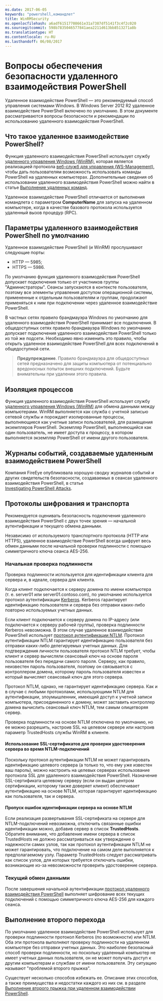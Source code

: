 ```yaml
---
ms.date: 2017-06-05
keywords: "powershell,командлет"
title: WinRMSecurity
ms.openlocfilehash: a6adf61517708661e31a7387df5141f3c4f2c020
ms.sourcegitcommit: 598b7835046577841aea2211d613bb8513271a8b
ms.translationtype: HT
ms.contentlocale: ru-RU
ms.lasthandoff: 06/08/2017
---
```

# <a name="powershell-remoting-security-considerations"></a>Вопросы обеспечения безопасности удаленного взаимодействия PowerShell

Удаленное взаимодействие PowerShell — это рекомендуемый способ управления системами Windows. В Windows Server 2012 R2 удаленное взаимодействие PowerShell включено по умолчанию. В этом документе рассматриваются вопросы безопасности и рекомендации по использованию удаленного взаимодействия PowerShell.

## <a name="what-is-powershell-remoting"></a>Что такое удаленное взаимодействие PowerShell?

Функция удаленного взаимодействия PowerShell использует службу [удаленного управления Windows (WinRM)](https://msdn.microsoft.com/en-us/library/windows/desktop/aa384426.aspx), которая является реализацией протокола [веб-служб для управления (WS-Management)](http://www.dmtf.org/sites/default/files/standards/documents/DSP0226_1.2.0.pdf), чтобы дать пользователям возможность использовать команды PowerShell на удаленных компьютерах. Дополнительные сведения об использовании удаленного взаимодействия PowerShell можно найти в статье [Выполнение удаленных команд](https://technet.microsoft.com/en-us/library/dd819505.aspx).

Удаленное взаимодействие PowerShell отличается от выполнения командлета с параметром **ComputerName** для запуска на удаленном компьютере, когда в качестве базового протокола используется удаленный вызов процедур (RPC).

##  <a name="powershell-remoting-default-settings"></a>Параметры удаленного взаимодействия PowerShell по умолчанию

Удаленное взаимодействие PowerShell (и WinRM) прослушивают следующие порты:

- HTTP — 5985;
- HTTPS — 5986.

По умолчанию функция удаленного взаимодействия PowerShell допускает подключения только от участников группы "Администраторы". Сеансы запускаются в контексте пользователя, поэтому все элементы управления доступом операционной системы, примененные к отдельным пользователям и группам, продолжают применяться к ним при подключении через удаленное взаимодействие PowerShell.

В частных сетях правило брандмауэра Windows по умолчанию для удаленного взаимодействия PowerShell принимает все подключения. В общедоступных сетях правило брандмауэра Windows по умолчанию допускает подключения удаленного взаимодействия PowerShell только из той же подсети. Необходимо явно изменить это правило, чтобы открыть удаленное взаимодействие PowerShell для всех подключений в общедоступной сети.

>**Предупреждение**. Правило брандмауэра для общедоступных сетей предназначено для защиты компьютера от потенциально вредоносных попыток внешних подключений. Будьте внимательны при удалении этого правила.

## <a name="process-isolation"></a>Изоляция процессов

Функция удаленного взаимодействия PowerShell использует службу [удаленного управления Windows (WinRM)](https://msdn.microsoft.com/en-us/library/windows/desktop/aa384426) для обмена данными между компьютерами. WinRM выполняется как служба с учетной записью сетевой службы и порождает изолированные процессы, выполняющиеся как учетные записи пользователей, для размещения экземпляров PowerShell. Экземпляр PowerShell, выполняющийся как один пользователь, не имеет доступа к процессу, в котором выполняется экземпляр PowerShell от имени другого пользователя.

## <a name="event-logs-generated-by-powershell-remoting"></a>Журналы событий, создаваемые удаленным взаимодействием PowerShell

Компания FireEye опубликовала хорошую сводку журналов событий и других свидетельств безопасности, создаваемых в сеансах удаленного взаимодействия PowerShell, в статье  
[Investigating PowerShell Attacks](https://www.fireeye.com/content/dam/fireeye-www/global/en/solutions/pdfs/wp-lazanciyan-investigating-powershell-attacks.pdf).

## <a name="encryption-and-transport-protocols"></a>Протоколы шифрования и транспорта

Рекомендуется оценивать безопасность подключения удаленного взаимодействия PowerShell с двух точек зрения — начальной аутентификации и текущего обмена данными. 

Независимо от используемого транспортного протокола (HTTP или HTTPS), удаленное взаимодействие PowerShell всегда шифрует весь обмен данными после начальной проверки подлинности с помощью симметричного ключа сеанса AES-256.
    
### <a name="initial-authentication"></a>Начальная проверка подлинности

Проверка подлинности используется для идентификации клиента для сервера и, в идеале, сервера для клиента.
    
Когда клиент подключается к серверу домена по имени компьютера (т. е. server01 или server01.contoso.com), по умолчанию используется протокол аутентификации [Kerberos](https://msdn.microsoft.com/en-us/library/windows/desktop/aa378747.aspx).
Kerberos гарантирует идентификацию пользователя и сервера без отправки каких-либо повторно используемых учетных данных.

Если клиент подключается к серверу домена по IP-адресу (или подключается к серверу рабочей группы), проверка подлинности Kerberos невозможна. В этом случае удаленное взаимодействие PowerShell использует [протокол аутентификации NTLM](https://msdn.microsoft.com/en-us/library/windows/desktop/aa378749.aspx). Протокол аутентификации NTLM гарантирует идентификацию пользователя без отправки каких-либо делегируемых учетных данных. Для подтверждения личности пользователя протокол NTLM требует, чтобы клиент и сервер вычисляли сеансовый ключ на основе пароля пользователя без передачи самого пароля. Серверу, как правило, неизвестен пароль пользователя, поэтому он связывается с контроллером домена, которому пароль пользователя известен и который вычисляет сеансовый ключ для этого сервера. 
      
Протокол NTLM, однако, не гарантирует идентификацию сервера. Как и в случае с любыми протоколами, использующими NTLM для аутентификации, злоумышленник, имеющий доступ к учетной записи компьютера, присоединенного к домену, может заставить контроллер домена вычислить сеансовый ключ NTLM, тем самым олицетворяя сервер.

Проверка подлинности на основе NTLM отключена по умолчанию, но ее можно разрешить, настроив SSL на целевом сервере или настроив параметр TrustedHosts службы WinRM в клиенте.
    
#### <a name="using-ssl-certificates-to-validate-server-identity-during-ntlm-based-connections"></a>Использование SSL-сертификатов для проверки удостоверения сервера во время NTLM-подключений

Поскольку протокол аутентификации NTLM не может гарантировать идентификацию целевого сервера (а только то, что ему уже известен ваш пароль), можно настроить на целевых серверах использование протокола SSL для удаленного взаимодействия PowerShell. Назначение SSL-сертификата целевому серверу (если он выдан центром сертификации, которому также доверяет клиент) обеспечивает аутентификацию на основе NTLM, которая гарантирует идентификацию как пользователя, так и сервера.
    
#### <a name="ignoring-ntlm-based-server-identity-errors"></a>Пропуск ошибок идентификации сервера на основе NTLM
      
Если реализация развертывания SSL-сертификата на сервере для NTLM-подключений невозможна, отключить связанные ошибки идентификации можно, добавив сервер в список **TrustedHosts**. Обратите внимание, что добавление имени сервера в список TrustedHosts не должно рассматриваться как утверждение о надежности самих узлов, так как протокол аутентификации NTLM не может гарантировать, что подключение на самом деле выполняется к предполагаемому узлу.
Параметр TrustedHosts следует рассматривать как список узлов, для которых требуется отключать ошибки, возникающие из-за невозможности проверить удостоверение сервера.
    
    
### <a name="ongoing-communication"></a>Текущий обмен данными

После завершения начальной аутентификации [протокол удаленного взаимодействия PowerShell](https://msdn.microsoft.com/en-us/library/dd357801.aspx) выполняет шифрование всех текущих подключений с помощью симметричного ключа AES-256 для каждого сеанса.  


## <a name="making-the-second-hop"></a>Выполнение второго перехода

По умолчанию удаленное взаимодействие PowerShell использует для проверки подлинности протокол Kerberos (по возможности) или NTLM. Оба эти протокола выполняют проверку подлинности на удаленном компьютере без отправки учетных данных.
Это наиболее безопасный способ проверки подлинности, но поскольку удаленный компьютер не имеет учетных данных пользователя, он не может получать доступ к другим компьютерам и службам от имени пользователя. Эту ситуацию называют "проблемой второго прыжка".

Существует несколько способов избежать ее. Описание этих способов, а также преимущества и недостатки каждого из них см. в разделе [Выполнение второго прыжка при удаленном взаимодействии PowerShell](PS-remoting-second-hop.md).










